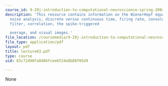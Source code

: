```yaml
---
course_id: 9-29j-introduction-to-computational-neuroscience-spring-2004
description: 'This resource contains information on the WienerHopf equations, white
  noise analysis, discrete versus continuous time, firing rate, convolution, lowpass
  filter, correlation, the spike-triggered

  average, and visual images.'
file_location: /coursemedia/9-29j-introduction-to-computational-neuroscience-spring-2004/83c72498fa048bfcee6f24e8b88f05d9_lecture03.pdf
file_type: application/pdf
layout: pdf
title: lecture03.pdf
type: course
uid: 83c72498fa048bfcee6f24e8b88f05d9

---
```

None